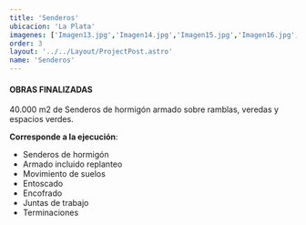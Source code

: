 ```yaml
---
title: 'Senderos'
ubicacion: 'La Plata'
imagenes: ['Imagen13.jpg','Imagen14.jpg','Imagen15.jpg','Imagen16.jpg','Imagen17.jpg','Imagen18.jpg',]
order: 3
layout: '../../Layout/ProjectPost.astro'
name: 'Senderos'
---
```

#### **OBRAS FINALIZADAS**

40.000 m2 de Senderos de hormigón armado sobre ramblas, veredas y espacios verdes.

**Corresponde a la ejecución**:
- Senderos de hormigón
- Armado incluido replanteo
- Movimiento de suelos
- Entoscado
- Encofrado
- Juntas de trabajo
- Terminaciones

